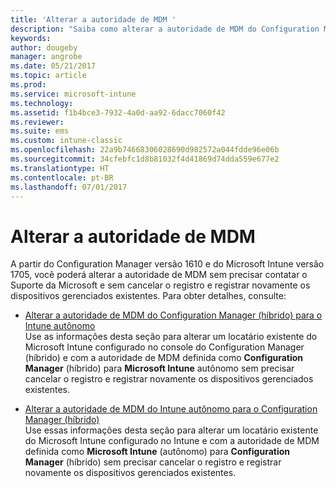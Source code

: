 ```yaml
---
title: 'Alterar a autoridade de MDM '
description: "Saiba como alterar a autoridade de MDM do Configuration Manager (híbrido) para o Intune autônomo ou vice-versa."
keywords: 
author: dougeby
manager: angrobe
ms.date: 05/21/2017
ms.topic: article
ms.prod: 
ms.service: microsoft-intune
ms.technology: 
ms.assetid: f1b4bce3-7932-4a0d-aa92-6dacc7060f42
ms.reviewer: 
ms.suite: ems
ms.custom: intune-classic
ms.openlocfilehash: 22a9b74668306028690d982572a044fdde96e06b
ms.sourcegitcommit: 34cfebfc1d8b81032f4d41869d74dda559e677e2
ms.translationtype: HT
ms.contentlocale: pt-BR
ms.lasthandoff: 07/01/2017
---
```

# <a name="change-your-mdm-authority"></a>Alterar a autoridade de MDM
A partir do Configuration Manager versão 1610 e do Microsoft Intune versão 1705, você poderá alterar a autoridade de MDM sem precisar contatar o Suporte da Microsoft e sem cancelar o registro e registrar novamente os dispositivos gerenciados existentes. Para obter detalhes, consulte:

- [Alterar a autoridade de MDM do Configuration Manager (híbrido) para o Intune autônomo](https://docs.microsoft.com/sccm/mdm/deploy-use/change-mdm-authority#change-the-mdm-authority-to-intune-standalone)    
    Use as informações desta seção para alterar um locatário existente do Microsoft Intune configurado no console do Configuration Manager (híbrido) e com a autoridade de MDM definida como **Configuration Manager** (híbrido) para **Microsoft Intune** autônomo sem precisar cancelar o registro e registrar novamente os dispositivos gerenciados existentes.

- [Alterar a autoridade de MDM do Intune autônomo para o Configuration Manager (híbrido)](https://docs.microsoft.com/sccm/mdm/deploy-use/change-mdm-authority#change-the-mdm-authority-to-configuration-manager-&#40;hybrid&#41;)    
    Use essas informações desta seção para alterar um locatário existente do Microsoft Intune configurado no Intune e com a autoridade de MDM definida como **Microsoft Intune** (autônomo) para **Configuration Manager** (híbrido) sem precisar cancelar o registro e registrar novamente os dispositivos gerenciados existentes.
